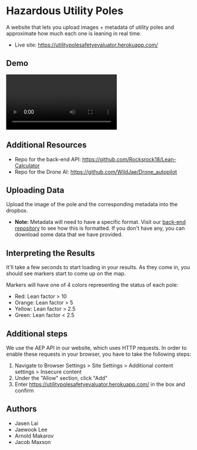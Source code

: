 # Hazardous Utility Poles
A website that lets you upload images + metadata of utility poles and approximate how much each one is leaning in real time.
* Live site: https://utilitypolesafetyevaluator.herokuapp.com/

## Demo
![](public\Demo.mp4)

## Additional Resources
* Repo for the back-end API: https://github.com/Rocksrock18/Lean-Calculator
* Repo for the Drone AI: https://github.com/WildJae/Drone_autopilot

## Uploading Data
Upload the image of the pole and the corresponding metadata into the dropbox.
* **Note:** Metadata will need to have a specific format. Visit our [back-end repository](https://github.com/Rocksrock18/Lean-Calculator) to see how this is formatted.
If you don't have any, you can download some data that we have provided.

## Interpreting the Results
It'll take a few seconds to start loading in your results. As they come in, you should see markers start to come up on the map.

Markers will have one of 4 colors representing the status of each pole:
* Red: Lean factor > 10
* Orange: Lean factor > 5
* Yellow: Lean factor > 2.5
* Green: Lean factor < 2.5

## Additional steps
We use the AEP API in our website, which uses HTTP requests. In order to enable these requests in your browser, you have to take the following steps:
1. Navigate to Browser Settings > Site Settings > Additional content settings > Insecure content
2. Under the "Allow" section, click "Add"
3. Enter https://utilitypolesafetyevaluator.herokuapp.com/ in the box and confirm

## Authors
* Jasen Lai
* Jaewook Lee
* Arnold Makarov
* Jacob Maxson
